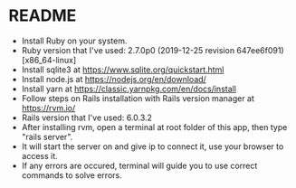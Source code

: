 # README

* Install Ruby on your system.
* Ruby version that I've used: 2.7.0p0 (2019-12-25 revision 647ee6f091) [x86_64-linux]
* Install sqlite3 at https://www.sqlite.org/quickstart.html
* Install node.js at https://nodejs.org/en/download/
* Install yarn at https://classic.yarnpkg.com/en/docs/install
* Follow steps on Rails installation with Rails version manager at https://rvm.io/
* Rails version that I've used: 6.0.3.2
* After installing rvm, open a terminal at root folder of this app, then type "rails server". 
* It will start the server on and give ip to connect it, use your browser to access it.
* If any errors are occured, terminal will guide you to use correct commands to solve errors.
